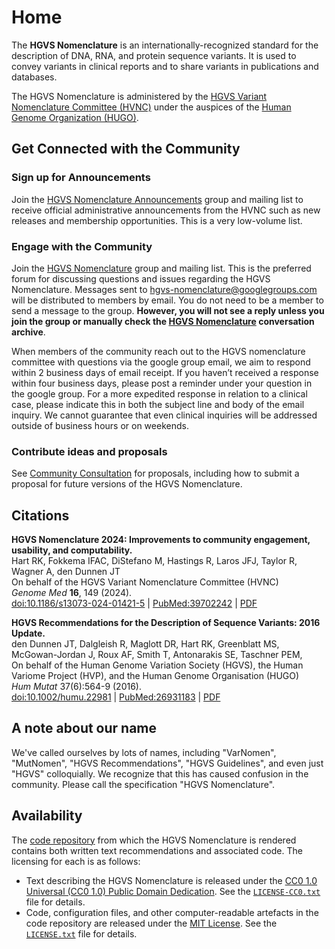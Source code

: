# Home

The **HGVS Nomenclature** is an internationally-recognized standard for the description of DNA, RNA, and protein sequence variants.
It is used to convey variants in clinical reports and to share variants in publications and databases.

The HGVS Nomenclature is administered by the [HGVS Variant Nomenclature Committee (HVNC)](hvnc.md) under the auspices of the [Human Genome Organization (HUGO)](https://hugo-int.org/).

[//]: # (!!! note "Join Us")
[//]: # ()
[//]: # (    If you are interested in joining the HVNC and contributing to the maintenance of the HGVS Nomenclature, please see the [Call for Members]&#40;call-for-members.md&#41;.)
[//]: # (    Applications are due **April 1, 2024**.)

<a id="contact-us"></a>

## Get Connected with the Community

### Sign up for Announcements

Join the [HGVS Nomenclature
Announcements](https://groups.google.com/g/hgvs-nomenclature-announcements/)
group and mailing list to receive official administrative announcements from the
HVNC such as new releases and membership opportunities. This is a very
low-volume list.

### Engage with the Community

Join the [HGVS Nomenclature](https://groups.google.com/g/hgvs-nomenclature)
group and mailing list. This is the preferred forum for discussing questions
and issues regarding the HGVS Nomenclature.
Messages sent to
[hgvs-nomenclature@googlegroups.com](mailto:hgvs-nomenclature@googlegroups.com)
will be distributed to members by email. You do not need to be a member to send
a message to the group. **However, you will not see a reply unless you join the
group or manually check the [HGVS Nomenclature](https://groups.google.com/g/hgvs-nomenclature)
conversation archive**.

When members of the community reach out to the HGVS nomenclature committee with
questions via the google group email, we aim to respond within 2 business days
of email receipt. If you haven’t received a response within four business days,
please post a reminder under your question in the google group. For a more
expedited response in relation to a clinical case, please indicate this in both
the subject line and body of the email inquiry. We cannot guarantee that even
clinical inquiries will be addressed outside of business hours or on weekends.

### Contribute ideas and proposals

See [Community Consultation](consultation/index.md) for proposals, including
  how to submit a proposal for future versions of the HGVS Nomenclature.

## Citations

**HGVS Nomenclature 2024: Improvements to community engagement, usability, and computability.**
<br/>Hart RK, Fokkema IFAC, DiStefano M, Hastings R, Laros JFJ, Taylor R, Wagner A, den Dunnen JT
<br/>On behalf of the HGVS Variant Nomenclature Committee (HVNC)
<br/><i>Genome Med</i> **16**, 149 (2024).
<br/>[doi:10.1186/s13073-024-01421-5](https://doi.org/10.1186/s13073-024-01421-5) | [PubMed:39702242](https://pubmed.ncbi.nlm.nih.gov/39702242/) | [PDF](https://genomemedicine.biomedcentral.com/counter/pdf/10.1186/s13073-024-01421-5.pdf)

**HGVS Recommendations for the Description of Sequence Variants: 2016 Update.**
<br/>den Dunnen JT, Dalgleish R, Maglott DR, Hart RK, Greenblatt MS, McGowan-Jordan J, Roux AF, Smith T, Antonarakis SE, Taschner PEM,
<br/>On behalf of the Human Genome Variation Society (HGVS), the Human Variome Project (HVP), and the Human Genome Organisation (HUGO)
<br/><i>Hum Mutat</i> 37(6):564-9 (2016).
<br/>[doi:10.1002/humu.22981](http://dx.doi.org/10.1002/humu.22981) | [PubMed:26931183](https://www.ncbi.nlm.nih.gov/pubmed/26931183) | [PDF](http://onlinelibrary.wiley.com/doi/10.1002/humu.22981/pdf)

## A note about our name

We've called ourselves by lots of names, including "VarNomen", "MutNomen", "HGVS
Recommendations", "HGVS Guidelines", and even just "HGVS" colloquially. We
recognize that this has caused confusion in the community. Please call the
specification "HGVS Nomenclature".

## Availability

The [code repository](https://github.com/HGVSnomenclature/hgvs-nomenclature/) from which the HGVS Nomenclature is rendered contains both written text recommendations and associated code. The licensing for each is as follows:

* Text describing the HGVS Nomenclature is released under the [CC0 1.0 Universal (CC0 1.0) Public Domain Dedication](https://creativecommons.org/publicdomain/zero/1.0/). See the [`LICENSE-CC0.txt`](LICENSE-CC0.txt) file for details.
* Code, configuration files, and other computer-readable artefacts in the code repository are released under the [MIT License](https://opensource.org/licenses/MIT). See the [`LICENSE.txt`](LICENSE.txt) file for details.

